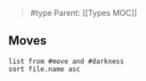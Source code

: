 > #type
> Parent: [[Types MOC]]
## Moves
```dataview
list from #move and #darkness 
sort file.name asc
```